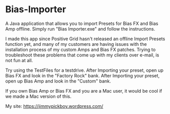 # Bias-Importer
A Java application that allows you to import Presets for Bias FX and Bias Amp offline. Simply run "Bias Importer.exe" and follow the instructions. 

I made this app since Positive Grid hasn't released an offline Import Presets function yet, and many of my customers are having issues with the installation process of my custom Amps and Bias FX patches. Trying to troubleshoot these problems that come up with my clients over e-mail, is not fun at all.    

Try using the TestFiles for a testdrive.
After Importing your preset, open up Bias FX and look in the "Factory Rock" bank.
After Importing your preset, open up Bias Amp and look in the "Custom" bank.

If you own Bias Amp or Bias FX and you are a Mac user, it would be cool if we made a Mac version of this.

My site:  https://jimmypickboy.wordpress.com/

